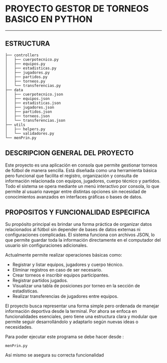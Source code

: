 # **PROYECTO GESTOR DE TORNEOS BASICO EN PYTHON**

----------------------------------------------------------------------------------------------------------------------------------------------------------------------------------------------------------------------

## ESTRUCTURA

```
├── controllers
│   ├── cuerpotecnico.py
│   ├── equipos.py
│   ├── estadisticas.py
│   ├── jugadores.py
│   ├── partidos.py
│   ├── torneos.py
│   └── transferencias.py
├── data
│   ├── cuerpotecnico.json
│   ├── equipos.json
│   ├── estadisticas.json
│   ├── jugadores.json
│   ├── partidos.json
│   ├── torneos.json
│   └── transferencias.json
├── utils
│   ├── helpers.py
│   └── validadores.py
└── menPrin.py
```



## DESCRIPCION GENERAL DEL PROYECTO

Este proyecto es una aplicación en consola que permite gestionar torneos de fútbol de manera sencilla. Está diseñada como una herramienta básica pero funcional que facilita el registro, organización y consulta de información relacionada con equipos, jugadores, cuerpo técnico y partidos. Todo el sistema se opera mediante un menú interactivo por consola, lo que permite al usuario navegar entre distintas opciones sin necesidad de conocimientos avanzados en interfaces gráficas o bases de datos.

## PROPOSITOS Y FUNCIONALIDAD ESPECIFICA

Su propósito principal es brindar una forma práctica de organizar datos relacionados al fútbol sin depender de bases de datos externas ni configuraciones complicadas. El sistema funciona con archivos JSON, lo que permite guardar toda la información directamente en el computador del usuario sin configuraciones adicionales.

Actualmente permite realizar operaciones básicas como:

- Registrar y listar equipos, jugadores y cuerpo técnico.
- Eliminar registros en caso de ser necesario.
- Crear torneos e inscribir equipos participantes.
- Registrar partidos jugados.
- Visualizar una tabla de posiciones por torneo en la sección de estadísticas.
- Realizar transferencias de jugadores entre equipos.

El proyecto busca representar una forma simple pero ordenada de manejar información deportiva desde la terminal. Por ahora se enfoca en funcionalidades esenciales, pero tiene una estructura clara y modular que permite seguir desarrollándolo y adaptarlo según nuevas ideas o necesidades.

Para poder ejecutar este programa se debe hacer desde :

```
menPrin.py
```

 Así mismo se asegura su correcta funcionalidad

